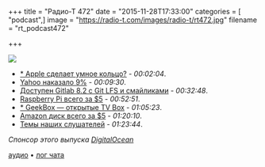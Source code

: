 +++
title = "Радио-Т 472"
date = "2015-11-28T17:33:00"
categories = [ "podcast",]
image = "https://radio-t.com/images/radio-t/rt472.jpg"
filename = "rt_podcast472"

+++

![](https://radio-t.com/images/radio-t/rt472.jpg)

- [* Apple сделает умное кольцо?](http://www.peacefulcentury.net/apple-will-soon-be-releasing-a-smart-ring-this-is-how-it-will-look-like-and-function/) - *00:02:04*.
- [Yahoo наказало 9%](http://mashable.com/2015/11/21/yahoo-email-ad-blockers/) - *00:09:30*.
- [Доступен Gitlab 8.2 с Git LFS и смайликами](http://www.opennet.ru/opennews/art.shtml?num=43385) - *00:32:48*.
- [Raspberry Pi всего за $5](http://gizmodo.com/theres-a-new-raspberry-pi-that-only-costs-5-1744773562) - *00:52:51*.
- [* GeekBox — открытые TV Box](http://www.open-electronics.org/geekbox-the-first-open-source-tv-box/) - *01:05:23*.
- [Amazon диск всего за $5](http://www.theverge.com/2015/11/26/9805438/amazon-one-year-unlimited-storage-five-dollars) - *01:20:10*.
- [Темы наших слушателей](https://radio-t.com/p/2015/11/24/prep-472/) - *01:23:44*.

_Спонсор этого выпуска [DigitalOcean](https://do.co/radiot)_

[аудио](https://cdn.radio-t.com/rt_podcast472.mp3) • [лог чата](http://chat.radio-t.com/logs/radio-t-472.html)
<audio src="https://cdn.radio-t.com/rt_podcast472.mp3" preload="none"></audio>
